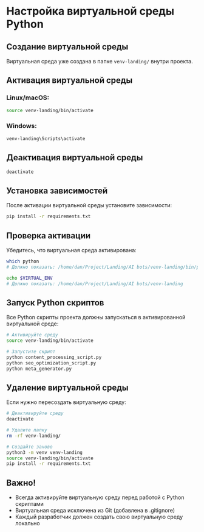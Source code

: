 # Настройка виртуальной среды Python

## Создание виртуальной среды

Виртуальная среда уже создана в папке `venv-landing/` внутри проекта.

## Активация виртуальной среды

### Linux/macOS:
```bash
source venv-landing/bin/activate
```

### Windows:
```bash
venv-landing\Scripts\activate
```

## Деактивация виртуальной среды

```bash
deactivate
```

## Установка зависимостей

После активации виртуальной среды установите зависимости:

```bash
pip install -r requirements.txt
```

## Проверка активации

Убедитесь, что виртуальная среда активирована:

```bash
which python
# Должно показать: /home/dan/Project/Landing/AI bots/venv-landing/bin/python

echo $VIRTUAL_ENV
# Должно показать: /home/dan/Project/Landing/AI bots/venv-landing
```

## Запуск Python скриптов

Все Python скрипты проекта должны запускаться в активированной виртуальной среде:

```bash
# Активируйте среду
source venv-landing/bin/activate

# Запустите скрипт
python content_processing_script.py
python seo_optimization_script.py
python meta_generator.py
```

## Удаление виртуальной среды

Если нужно пересоздать виртуальную среду:

```bash
# Деактивируйте среду
deactivate

# Удалите папку
rm -rf venv-landing/

# Создайте заново
python3 -m venv venv-landing
source venv-landing/bin/activate
pip install -r requirements.txt
```

## Важно!

- Всегда активируйте виртуальную среду перед работой с Python скриптами
- Виртуальная среда исключена из Git (добавлена в .gitignore)
- Каждый разработчик должен создать свою виртуальную среду локально 